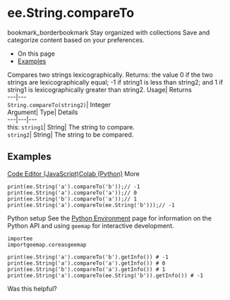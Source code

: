 
#  ee.String.compareTo 
bookmark_borderbookmark Stay organized with collections  Save and categorize content based on your preferences.
  * On this page
  * [Examples](https://developers.google.com/earth-engine/apidocs/ee-string-compareto#examples)


Compares two strings lexicographically. Returns: the value 0 if the two strings are lexicographically equal; -1 if string1 is less than string2; and 1 if string1 is lexicographically greater than string2. 
Usage| Returns  
---|---  
`String.compareTo(string2)`| Integer  
Argument| Type| Details  
---|---|---  
this: `string1`| String| The string to compare.  
`string2`| String| The string to be compared.  
## Examples
[Code Editor (JavaScript)](https://developers.google.com/earth-engine/apidocs/ee-string-compareto#code-editor-javascript-sample)[Colab (Python)](https://developers.google.com/earth-engine/apidocs/ee-string-compareto#colab-python-sample) More
```
print(ee.String('a').compareTo('b'));// -1
print(ee.String('a').compareTo('a'));// 0
print(ee.String('b').compareTo('a'));// 1
print(ee.String('a').compareTo(ee.String('b')));// -1
```
Python setup
See the [ Python Environment](https://developers.google.com/earth-engine/guides/python_install) page for information on the Python API and using `geemap` for interactive development.
```
importee
importgeemap.coreasgeemap
```
```
print(ee.String('a').compareTo('b').getInfo()) # -1
print(ee.String('a').compareTo('a').getInfo()) # 0
print(ee.String('b').compareTo('a').getInfo()) # 1
print(ee.String('a').compareTo(ee.String('b')).getInfo()) # -1
```

Was this helpful?
